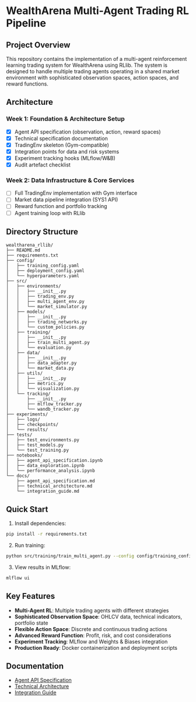 # WealthArena Multi-Agent Trading RL Pipeline

## Project Overview

This repository contains the implementation of a multi-agent reinforcement learning trading system for WealthArena using RLlib. The system is designed to handle multiple trading agents operating in a shared market environment with sophisticated observation spaces, action spaces, and reward functions.

## Architecture

### Week 1: Foundation & Architecture Setup
- [x] Agent API specification (observation, action, reward spaces)
- [x] Technical specification documentation
- [x] TradingEnv skeleton (Gym-compatible)
- [x] Integration points for data and risk systems
- [x] Experiment tracking hooks (MLflow/W&B)
- [x] Audit artefact checklist

### Week 2: Data Infrastructure & Core Services
- [ ] Full TradingEnv implementation with Gym interface
- [ ] Market data pipeline integration (SYS1 API)
- [ ] Reward function and portfolio tracking
- [ ] Agent training loop with RLlib

## Directory Structure

```
wealtharena_rllib/
├── README.md
├── requirements.txt
├── config/
│   ├── training_config.yaml
│   ├── deployment_config.yaml
│   └── hyperparameters.yaml
├── src/
│   ├── environments/
│   │   ├── __init__.py
│   │   ├── trading_env.py
│   │   ├── multi_agent_env.py
│   │   └── market_simulator.py
│   ├── models/
│   │   ├── __init__.py
│   │   ├── trading_networks.py
│   │   └── custom_policies.py
│   ├── training/
│   │   ├── __init__.py
│   │   ├── train_multi_agent.py
│   │   └── evaluation.py
│   ├── data/
│   │   ├── __init__.py
│   │   ├── data_adapter.py
│   │   └── market_data.py
│   ├── utils/
│   │   ├── __init__.py
│   │   ├── metrics.py
│   │   └── visualization.py
│   └── tracking/
│       ├── __init__.py
│       ├── mlflow_tracker.py
│       └── wandb_tracker.py
├── experiments/
│   ├── logs/
│   ├── checkpoints/
│   └── results/
├── tests/
│   ├── test_environments.py
│   ├── test_models.py
│   └── test_training.py
├── notebooks/
│   ├── agent_api_specification.ipynb
│   ├── data_exploration.ipynb
│   └── performance_analysis.ipynb
└── docs/
    ├── agent_api_specification.md
    ├── technical_architecture.md
    └── integration_guide.md
```

## Quick Start

1. Install dependencies:
```bash
pip install -r requirements.txt
```

2. Run training:
```bash
python src/training/train_multi_agent.py --config config/training_config.yaml
```

3. View results in MLflow:
```bash
mlflow ui
```

## Key Features

- **Multi-Agent RL**: Multiple trading agents with different strategies
- **Sophisticated Observation Space**: OHLCV data, technical indicators, portfolio state
- **Flexible Action Space**: Discrete and continuous trading actions
- **Advanced Reward Function**: Profit, risk, and cost considerations
- **Experiment Tracking**: MLflow and Weights & Biases integration
- **Production Ready**: Docker containerization and deployment scripts

## Documentation

- [Agent API Specification](docs/agent_api_specification.md)
- [Technical Architecture](docs/technical_architecture.md)
- [Integration Guide](docs/integration_guide.md)
